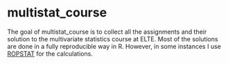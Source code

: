 
<!-- README.md is generated from README.Rmd. Please edit that file -->

# multistat\_course

The goal of multistat\_course is to collect all the assignments and
their solution to the multivariate statistics course at ELTE. Most of
the solutions are done in a fully reproducible way in R. However, in
some instances I use [ROPSTAT](http://www.ropstat.com/) for the
calculations.
